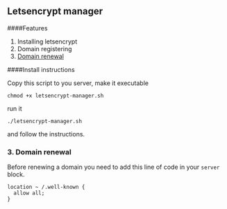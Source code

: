 ## Letsencrypt manager

####Features

1. Installing letsencrypt
2. Domain registering
3. [Domain renewal](#3.-domain-renewal)

####Install instructions

Copy this script to you server, make it executable

```
chmod +x letsencrypt-manager.sh
```

run it

```
./letsencrypt-manager.sh
```

and follow the instructions.


### 3. Domain renewal

Before renewing a domain you need to add this line of code in your `server` block.

```
location ~ /.well-known {
  allow all;
}
```
